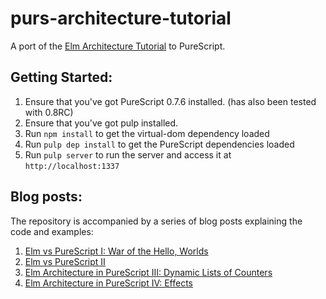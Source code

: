 # purs-architecture-tutorial

A port of the [Elm Architecture Tutorial](https://github.com/evancz/elm-architecture-tutorial/) to PureScript.

## Getting Started:

1. Ensure that you've got PureScript 0.7.6 installed. (has also been tested with 0.8RC)
2. Ensure that you've got pulp installed.
3. Run `npm install` to get the virtual-dom dependency loaded
4. Run `pulp dep install` to get the PureScript dependencies loaded
5. Run `pulp server` to run the server and access it at `http://localhost:1337`

## Blog posts:

The repository is accompanied by a series of blog posts explaining the code and examples:

1. [Elm vs PureScript I: War of the Hello, Worlds](http://www.parsonsmatt.org/programming/2015/10/03/elm_vs_purescript.html)
2. [Elm vs PureScript II](http://www.parsonsmatt.org/programming/2015/10/05/elm_vs_purescript_ii.html)
3. [Elm Architecture in PureScript III: Dynamic Lists of Counters](http://www.parsonsmatt.org/programming/2015/10/10/elm_architecture_in_purescript_iii.html)
4. [Elm Architecture in PureScript IV: Effects](http://www.parsonsmatt.org/programming/2015/10/11/elm_architecture_in_purescript_iv:_effects.html)



